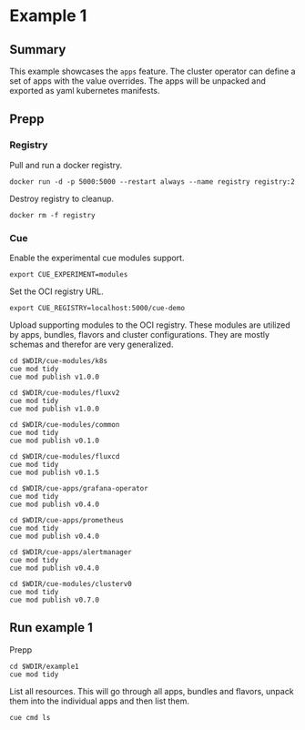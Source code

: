 # Example 1

## Summary

This example showcases the `apps` feature. The cluster operator can define a set of apps with the value overrides.
The apps will be unpacked and exported as yaml kubernetes manifests.

## Prepp

### Registry

Pull and run a docker registry.

```shell
docker run -d -p 5000:5000 --restart always --name registry registry:2
```

Destroy registry to cleanup.

```shell
docker rm -f registry
```

### Cue

Enable the experimental cue modules support.

```shell
export CUE_EXPERIMENT=modules
```

Set the OCI registry URL.

```shell
export CUE_REGISTRY=localhost:5000/cue-demo
```

Upload supporting modules to the OCI registry. These modules are utilized by apps, bundles, flavors and cluster configurations.
They are mostly schemas and therefor are very generalized.

```shell
cd $WDIR/cue-modules/k8s
cue mod tidy
cue mod publish v1.0.0

cd $WDIR/cue-modules/fluxv2
cue mod tidy
cue mod publish v1.0.0

cd $WDIR/cue-modules/common
cue mod tidy
cue mod publish v0.1.0

cd $WDIR/cue-modules/fluxcd
cue mod tidy
cue mod publish v0.1.5

cd $WDIR/cue-apps/grafana-operator
cue mod tidy
cue mod publish v0.4.0

cd $WDIR/cue-apps/prometheus
cue mod tidy
cue mod publish v0.4.0

cd $WDIR/cue-apps/alertmanager
cue mod tidy
cue mod publish v0.4.0

cd $WDIR/cue-modules/clusterv0
cue mod tidy
cue mod publish v0.7.0
```

## Run example 1

Prepp

```shell
cd $WDIR/example1
cue mod tidy
```

List all resources.
This will go through all apps, bundles and flavors, unpack them into the individual apps and then list them.

```shell
cue cmd ls
```
